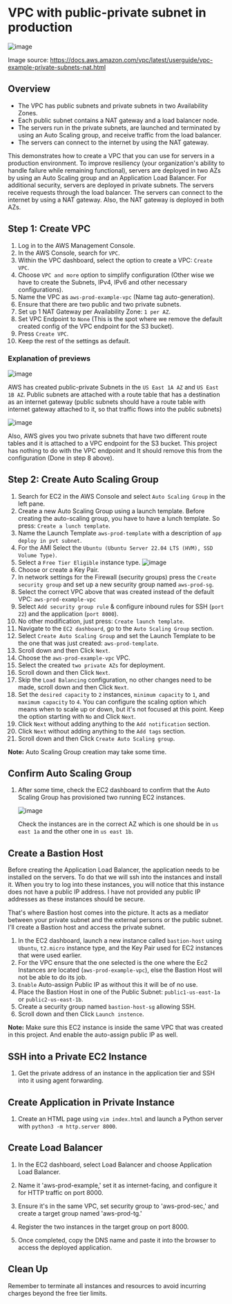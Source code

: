 # VPC with public-private subnet in production

![image](https://github.com/rv0fficial/AWS-Mastery-Projects/assets/147927710/8f45e87c-0abd-483d-8a45-6d7c69829af4)

Image source: https://docs.aws.amazon.com/vpc/latest/userguide/vpc-example-private-subnets-nat.html

## Overview
- The VPC has public subnets and private subnets in two Availability Zones.
- Each public subnet contains a NAT gateway and a load balancer node.
- The servers run in the private subnets, are launched and terminated by using an Auto Scaling group, and receive traffic from the load balancer.
- The servers can connect to the internet by using the NAT gateway.

This demonstrates how to create a VPC that you can use for servers in a production environment. To improve resiliency (your organization's ability to handle failure while remaining functional), servers are deployed in two AZs by using an Auto Scaling group and an Application Load Balancer. For additional security, servers are deployed in private subnets. The servers receive requests through the load balancer. The servers can connect to the internet by using a NAT gateway. Also, the NAT gateway is deployed in both AZs.

## Step 1: Create VPC

1. Log in to the AWS Management Console.
2. In the AWS Console, search for `VPC`.
3. Within the VPC dashboard, select the option to create a VPC: `Create VPC`.
4. Choose `VPC and more` option to simplify configuration (Other wise we have to create the Subnets, IPv4, IPv6 and other necessary configurations).
5. Name the VPC as `aws-prod-example-vpc` (Name tag auto-generation).
6. Ensure that there are two public and two private subnets.
7. Set up 1 NAT Gateway per Availability Zone: `1 per AZ`.
8. Set VPC Endpoint to `None` (This is the spot where we remove the default created config of the VPC endpoint for the S3 bucket).
9. Press `Create VPC`.
10. Keep the rest of the settings as default.

### Explanation of previews

![image](https://github.com/rv0fficial/AWS-Mastery-Projects/assets/147927710/7af9f934-83f7-4268-b514-fd840e3311f9)

AWS has created public-private Subnets in the `US East 1A AZ` and `US East 1B AZ`. Public subnets are attached with a route table that has a destination as an internet gateway (public subnets should have a route table with internet gateway attached to it, so that traffic flows into the public subnets)

![image](https://github.com/rv0fficial/AWS-Mastery-Projects/assets/147927710/5b0edd09-9322-4bc8-b920-47f78ef234fb)

Also, AWS gives you two private subnets that have two different route tables and it is attached to a VPC endpoint for the S3 bucket. This project has nothing to do with the VPC endpoint and It should remove this from the configuration (Done in step 8 above).


## Step 2: Create Auto Scaling Group

1. Search for EC2 in the AWS Console and select `Auto Scaling Group` in the left pane.
2. Create a new Auto Scaling Group using a launch template. Before creating the auto-scaling group, you have to have a lunch template. So press: `Create a lunch template`.
3. Name the Launch Template `aws-prod-template` with a description of `app deploy in pvt subnet`.
4. For the AMI Select the `Ubuntu (Ubuntu Server 22.04 LTS (HVM), SSD Volume Type)`.
5. Select a `Free Tier Eligible` instance type.
   ![image](https://github.com/rv0fficial/AWS-Mastery-Projects/assets/147927710/efc302b1-18ee-4713-9c83-17720401bc7e)
7. Choose or create a Key Pair.
8. In network settings for the Firewall (security groups) press the `Create security group` and set up a new security group named `aws-prod-sg`.
9. Select the correct VPC above that was created instead of the default VPC: `aws-prod-example-vpc`
10. Select `Add security group rule` & configure inbound rules for SSH (`port 22`) and the application (`port 8000`).
11. No other modification, just press: `Create launch template`.
12. Navigate to the `EC2 dashboard`, go to the `Auto Scaling Group` section.
13. Select `Create Auto Scaling Group` and set the Launch Template to be the one that was just created: `aws-prod-template`.
14. Scroll down and then Click `Next`.
15. Choose the `aws-prod-example-vpc` VPC.
16. Select the created `two private AZs` for deployment.
17. Scroll down and then Click `Next`.
18. Skip the `Load Balancing` configuration, no other changes need to be made, scroll down and then Click `Next`.
19. Set the `desired capacity` to `2` instances, `minimum capacity` to `1`, and `maximum capacity` to `4`.
    You can configure the scaling option which means when to scale up or down, but it's not focused at this point.
    Keep the option starting with `No` and Click `Next`.
22. Click `Next` without adding anything to the `Add notification` section.
23. Click `Next` without adding anything to the `Add tags` section.
24. Scroll down and then Click `Create Auto Scaling group`.

**Note:** Auto Scaling Group creation may take some time.

## Confirm Auto Scaling Group

1. After some time, check the EC2 dashboard to confirm that the Auto Scaling Group has provisioned two running EC2 instances.

   ![image](https://github.com/rv0fficial/AWS-Mastery-Projects/assets/147927710/0b4bc1cc-cee2-44ab-b74f-5be207ef7a2d)

   Check the instances are in the correct AZ which is one should be in `us east 1a` and the other one in `us east 1b`.

## Create a Bastion Host

Before creating the Application Load Balancer, the application needs to be installed on the servers. To do that we will ssh into the instances and install it. When you try to log into these instances, you will notice that this instance does not have a public IP address. I have not provided any public IP addresses as these instances should be secure.

That's where Bastion host comes into the picture. It acts as a mediator between your private subnet and the external persons or the public subnet. I'll create a Bastion host and access the private subnet.

1. In the EC2 dashboard, launch a new instance called `bastion-host` using `Ubuntu`, `t2.micro` instance type, and the Key Pair used for EC2 instances that were used earlier.
2. For the VPC ensure that the one selected is the one where the Ec2 Instances are located (`aws-prod-example-vpc`), else the Bastion Host will not be able to do its job.
3. `Enable` Auto-assign Public IP as without this it will be of no use.
4. Place the Bastion Host in one of the Public Subnet: `public1-us-east-1a` or `public2-us-east-1b`.
5. Create a security group named `bastion-host-sg` allowing SSH.
7. Scroll down and then Click `Launch instence`.

**Note:** Make sure this EC2 instance is inside the same VPC that was created in this project. And enable the auto-assign public IP as well.

## SSH into a Private EC2 Instance

1. Get the private address of an instance in the application tier and SSH into it using agent forwarding.

## Create Application in Private Instance

1. Create an HTML page using `vim index.html` and launch a Python server with `python3 -m http.server 8000`.

## Create Load Balancer

1. In the EC2 dashboard, select Load Balancer and choose Application Load Balancer.

2. Name it 'aws-prod-example,' set it as internet-facing, and configure it for HTTP traffic on port 8000.

3. Ensure it's in the same VPC, set security group to 'aws-prod-sec,' and create a target group named 'aws-prod-tg.'

4. Register the two instances in the target group on port 8000.

5. Once completed, copy the DNS name and paste it into the browser to access the deployed application.

## Clean Up

Remember to terminate all instances and resources to avoid incurring charges beyond the free tier limits.
